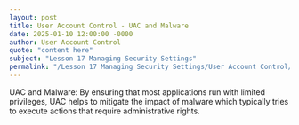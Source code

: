 ```yaml
---
layout: post
title: User Account Control - UAC and Malware
date: 2025-01-10 12:00:00 -0000
author: User Account Control
quote: "content here"
subject: "Lesson 17 Managing Security Settings"
permalink: "/Lesson 17 Managing Security Settings/User Account Control/User Account Control - UAC and Malware"
---
```


UAC and Malware: By ensuring that most applications run with limited privileges, UAC helps to mitigate the impact of malware which typically tries to execute actions that require administrative rights.
